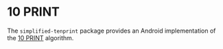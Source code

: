 10 PRINT
========

The `simplified-tenprint` package provides an Android implementation
of the [10 PRINT](https://github.com/mgiraldo/tenprintcover-p5) algorithm.

